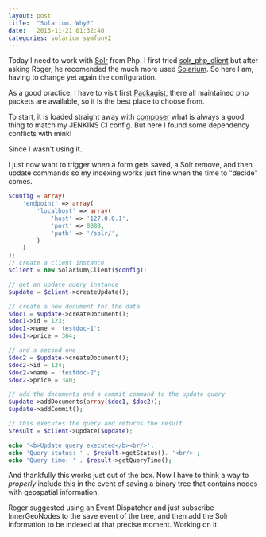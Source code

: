 ```yaml
---
layout: post
title:  "Solarium. Why?"
date:   2013-11-21 01:32:40
categories: solarium symfony2
---
```



Today I need to work with [Solr][solr] from Php. I first tried [solr_php_client][solr_php] but after asking Roger, he recomended the much more used [Solarium][solarium]. So here I am, having to change yet again the configuration.

As a good practice, I have to visit first [Packagist][packagist], there all maintained php packets are available, so it is the best place to choose from.

To start, it is loaded straight away with [composer][composer] what is always a good thing to match my JENKINS CI config. But here I found some dependency conflicts with mink!

Since I wasn't using it..

I just now want to trigger when a form gets saved, a Solr remove, and then update commands so my indexing works just fine when the time to "decide" comes.

``` PHP
$config = array(
    'endpoint' => array(
        'localhost' => array(
            'host' => '127.0.0.1',
            'port' => 8888,
            'path' => '/solr/',
        )
    )
);
// create a client instance
$client = new Solarium\Client($config);

// get an update query instance
$update = $client->createUpdate();

// create a new document for the data
$doc1 = $update->createDocument();
$doc1->id = 123;
$doc1->name = 'testdoc-1';
$doc1->price = 364;

// and a second one
$doc2 = $update->createDocument();
$doc2->id = 124;
$doc2->name = 'testdoc-2';
$doc2->price = 340;

// add the documents and a commit command to the update query
$update->addDocuments(array($doc1, $doc2));
$update->addCommit();

// this executes the query and returns the result
$result = $client->update($update);

echo '<b>Update query executed</b><br/>';
echo 'Query status: ' . $result->getStatus(). '<br/>';
echo 'Query time: ' . $result->getQueryTime();
```

And thankfully this works just out of the box. Now I have to think a way to _properly_ include this in the event of saving a binary tree that contains nodes with geospatial information.

Roger suggested using an Event Dispatcher and just subscribe InnerGeoNodes to the save event of the tree, and then add the Solr information to be indexed at that precise moment. Working on it.

[solr]:https://lucene.apache.org/solr/
[solr_php]:http://www.php.net/manual/en/book.solr.php
[solarium]:http://www.solarium-project.org/
[composer]:https://getcomposer.org/
[packagist]:https://packagist.org/
